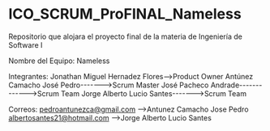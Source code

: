 ﻿# ICO_SCRUM_ProFINAL_Nameless
Repositorio que alojara el proyecto final de la materia de Ingeniería de Software I

Nombre del Equipo: Nameless

Integrantes:
Jonathan Miguel Hernadez Flores-->Product Owner
Antúnez Camacho José Pedro------->Scrum Master
José Pacheco Andrade------------->Scrum Team
Jorge Alberto Lucio Santes------->Scrum Team

Correos:
pedroantunezca@gmail.com    -->Antunez Camacho Jose Pedro
albertosantes21@hotmail.com -->Jorge Alberto Lucio Santes

